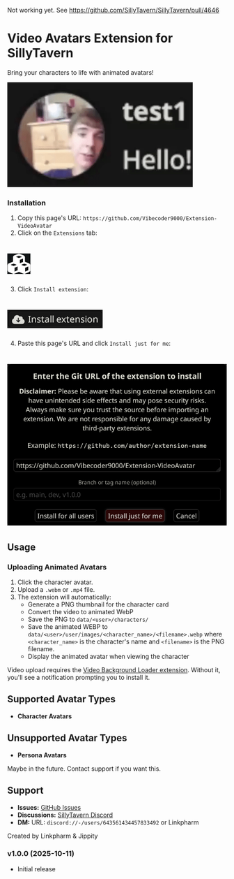 Not working yet. See https://github.com/SillyTavern/SillyTavern/pull/4646

# Video Avatars Extension for SillyTavern

Bring your characters to life with animated avatars!

![GIF](README/GIF.gif)

### Installation

1. Copy this page's URL: `https://github.com/Vibecoder9000/Extension-VideoAvatar`
2. Click on the `Extensions` tab:

# ![Step 2](README/Step2.png)

3. Click `Install extension`:

# ![Step 3](README/Step3.png)

4. Paste this page's URL and click `Install just for me`:

# ![Step 4](README/Step4.png)

## Usage

### Uploading Animated Avatars

1. Click the character avatar.
2. Upload a `.webm` or `.mp4` file.
3. The extension will automatically:
   - Generate a PNG thumbnail for the character card
   - Convert the video to animated WebP
   - Save the PNG to `data/<user>/characters/`
   - Save the animated WEBP to `data/<user>/user/images/<character_name>/<filename>.webp` where `<character_name>` is the character's name and `<filename>` is the PNG filename.
   - Display the animated avatar when viewing the character

Video upload requires the [Video Background Loader extension](https://github.com/SillyTavern/Extension-VideoBackgroundLoader). Without it, you'll see a notification prompting you to install it.

## Supported Avatar Types

- **Character Avatars**

## Unsupported Avatar Types

- **Persona Avatars**

Maybe in the future. Contact support if you want this.

## Support

- **Issues:** [GitHub Issues](https://github.com/Vibecoder9000/Extension-VideoAvatar/issues)
- **Discussions:** [SillyTavern Discord](https://discord.gg/sillytavern)
- **DM:** URL: `discord://-/users/643561434457833492` or Linkpharm

Created by Linkpharm & Jippity

### v1.0.0 (2025-10-11)
- Initial release
